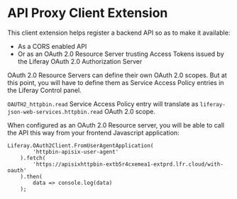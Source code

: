 # API Proxy Client Extension

This client extension helps register a backend API so as to make it available:
 - As a CORS enabled API
 - Or as an OAuth 2.0 Resource Server trusting Access Tokens issued by the Liferay
OAuth 2.0 Authorization Server

OAuth 2.0 Resource Servers can define their own OAuth 2.0 scopes.
But at this point, you will have to define them as Service Access Policy entries
in the Liferay Control panel.

`OAUTH2_httpbin.read` Service Access Policy entry will translate as
`liferay-json-web-services.httpbin.read` OAuth 2.0 scope.

When configured as an OAuth 2.0 Resource server, you will be able to call the
API this way from your frontend Javascript application:

```
Liferay.OAuth2Client.FromUserAgentApplication(
		'httpbin-apisix-user-agent'
	).fetch(
        'https://apisixhttpbin-extb5r4cxemea1-extprd.lfr.cloud/with-oauth'
    ).then(
        data => console.log(data)
    );
```
